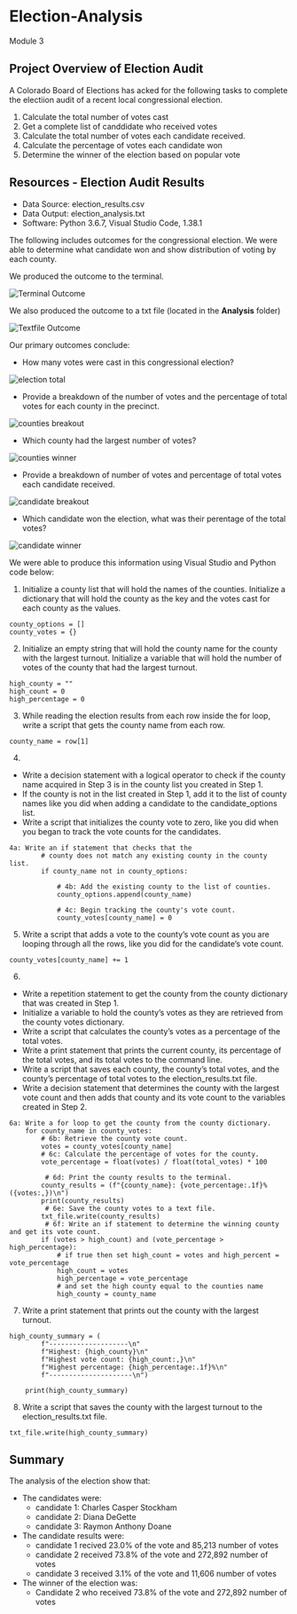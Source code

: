 # Election-Analysis
Module 3

## Project Overview of Election Audit

A Colorado Board of Elections has acked for the following tasks to complete the electiion audit of a recent
local congressional election.

1. Calculate the total number of votes cast
2. Get a complete list of canddidate who received votes
3. Calculate the total number of votes each candidate received.
4. Calculate the percentage of votes each candidate won
5. Determine the winner of the election based on popular vote

## Resources - Election Audit Results

- Data Source: election_results.csv
- Data Output: election_analysis.txt
- Software: Python 3.6.7, Visual Studio Code, 1.38.1

The following includes outcomes for the congressional election.  We were able to determine what candidate won
and show distribution of voting by each county.

We produced the outcome to the terminal.

![Terminal Outcome](https://github.com/ckbauman/Election-Analysis/blob/main/analysis/Terminal_Output.png)

We also produced the outcome to a txt file (located in the **Analysis** folder)

![Textfile Outcome](https://github.com/ckbauman/Election-Analysis/blob/main/analysis/Textfile_Output.png)

Our primary outcomes conclude:

- How many votes were cast in this congressional election?

![election total](https://github.com/ckbauman/Election-Analysis/blob/main/analysis/Election_total.png)

- Provide a breakdown of the number of votes and the percentage of total votes for each county in the precinct.

![counties breakout](https://github.com/ckbauman/Election-Analysis/blob/main/analysis/Counties_breakout.png)

- Which county had the largest number of votes?

![counties winner](https://github.com/ckbauman/Election-Analysis/blob/main/analysis/counties_winner.png)

- Provide a breakdown of number of votes and percentage of total votes each candidate received.

![candidate breakout](https://github.com/ckbauman/Election-Analysis/blob/main/analysis/Candidate_breakout.png)

- Which candidate won the election, what was their perentage of the total votes?

![candidate winner](https://github.com/ckbauman/Election-Analysis/blob/main/analysis/Candidate_winner.png)

We were able to produce this information using Visual Studio and Python code below:

1. Initialize a county list that will hold the names of the counties.  Initialize a dictionary that will hold the county as the key and the votes cast for each county as the values.
```
county_options = []
county_votes = {}
```

2. Initialize an empty string that will hold the county name for the county with the largest turnout. Initialize a variable that will hold the number of votes of the county that had the largest turnout.
```
high_county = ""
high_count = 0
high_percentage = 0
```

3. While reading the election results from each row inside the for loop, write a script that gets the county name from each row.
```
county_name = row[1]
```
4.
- Write a decision statement with a logical operator to check if the county name acquired in Step 3 is in the county list you created in Step 1.
- If the county is not in the list created in Step 1, add it to the list of county names like you did when adding a candidate to the candidate_options list.
- Write a script that initializes the county vote to zero, like you did when you began to track the vote counts for the candidates.
```
4a: Write an if statement that checks that the
        # county does not match any existing county in the county list.
        if county_name not in county_options:

            # 4b: Add the existing county to the list of counties.
            county_options.append(county_name)

            # 4c: Begin tracking the county's vote count.
            county_votes[county_name] = 0
```
5. Write a script that adds a vote to the county’s vote count as you are looping through all the rows, like you did for the candidate’s vote count.
```
county_votes[county_name] += 1
```
6.
- Write a repetition statement to get the county from the county dictionary that was created in Step 1.
- Initialize a variable to hold the county’s votes as they are retrieved from the county votes dictionary.
- Write a script that calculates the county’s votes as a percentage of the total votes.
- Write a print statement that prints the current county, its percentage of the total votes, and its total votes to the command line.
- Write a script that saves each county, the county’s total votes, and the county’s percentage of total votes to the election_results.txt file.
- Write a decision statement that determines the county with the largest vote count and then adds that county and its vote count to the variables created in Step 2.
```
6a: Write a for loop to get the county from the county dictionary.
    for county_name in county_votes:
        # 6b: Retrieve the county vote count.
        votes = county_votes[county_name]
        # 6c: Calculate the percentage of votes for the county.
        vote_percentage = float(votes) / float(total_votes) * 100

         # 6d: Print the county results to the terminal.
        county_results = (f"{county_name}: {vote_percentage:.1f}% ({votes:,})\n")
        print(county_results)
         # 6e: Save the county votes to a text file.
        txt_file.write(county_results)
         # 6f: Write an if statement to determine the winning county and get its vote count.
        if (votes > high_count) and (vote_percentage > high_percentage):
            # if true then set high_count = votes and high_percent = vote_percentage
            high_count = votes
            high_percentage = vote_percentage
            # and set the high county equal to the counties name
            high_county = county_name
```
7.  Write a print statement that prints out the county with the largest turnout.
```
high_county_summary = (
        f"--------------------\n"
        f"Highest: {high_county}\n"
        f"Highest vote count: {high_count:,}\n"
        f"Highest percentage: {high_percentage:.1f}%\n"
        f"---------------------\n")

    print(high_county_summary)
```
8.  Write a script that saves the county with the largest turnout to the election_results.txt file.
```
txt_file.write(high_county_summary)
```


## Summary

The analysis of the election show that:
- The candidates were:
  - candidate 1: Charles Casper Stockham
  - candidate 2: Diana DeGette
  - candidate 3: Raymon Anthony Doane
- The candidate results were:
  - candidate 1 recived 23.0% of the vote and 85,213 number of votes
  - candidate 2 received 73.8% of the vote and 272,892 number of votes
  - candidate 3 received 3.1% of the vote and 11,606 number of votes
- The winner of the election was:
  - Candidate 2 who received 73.8% of the vote and 272,892 number of votes
